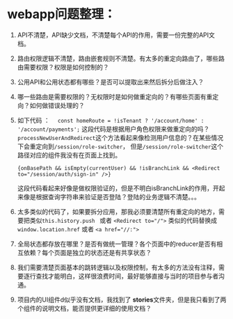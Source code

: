 # webapp问题整理：

1. API不清楚，API缺少文档，不清楚每个API的作用，需要一份完整的API文档。
2. 路由权限逻辑不清楚，路由嵌套规则不清楚。有太多的重定向路由了，哪些路由需要权限？权限是如何控制的？
3. 公用API和公用状态都有哪些？是否可以提取出来然后拆分后做注入？
4. 哪一些路由是需要权限的？无权限时是如何做重定向的？有哪些页面有重定向？如何做错误处理的？
5.  如下代码 ：
```  const homeRoute = !isTenant ? '/account/home' : '/account/payments';``` 
这段代码是根据用户角色权限来做重定向的吗？`processNewUserAndRedirect`这个方法看起来像检测用户信息的？在某些情况下会重定向到`/session/role-switcher`， 但是`/session/role-switcher`这个路径对应的组件我没有在页面上找到。

	```{onBasePath && isEmpty(currentUser) && !isBranchLink && <Redirect to="/session/auth/sign-in" />}``` 
	
	这段代码看起来好像是做权限验证的，但是不明白isBranchLink的作用，开起来像是根据查询字符串来验证是否登陆？登陆的业务逻辑不清楚。。。
	
6. 太多类似的代码了，如果要拆分应用，那我必须要清楚所有重定向的地方，需要把类似```this.history.push ``` 或者 ```<Redirect to="/">``` 类似的代码替换成```window.location.href``` 或者 ```<a href="//:">```
7. 全局状态都存放在哪里？是否有做统一管理？各个页面中的reducer是否有相互依赖？每个页面是独立的状态还是有共享状态？
8. 我们需要清楚页面基本的跳转逻辑以及权限控制，有太多的方法没有注释，需要逐行查找才能明白，这样很浪费时间，最好能够直接与当时的项目参与者沟通。

9. 项目内的UI组件d似乎没有文档，我找到了 <strong>stories</strong>文件夹，但是我只看到了两个组件的说明文档，能否提供更详细的使用文档？
